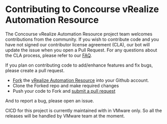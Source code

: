 # Contributing to Concourse vRealize Automation Resource

The Concourse vRealize Automation Resource project team welcomes contributions from the community. If you wish to contribute code and you have not signed our contributor license agreement (CLA), our bot will update the issue when you open a Pull Request. For any questions about the CLA process, please refer to our [FAQ](https://cla.vmware.com/faq).

If you plan on contributing code to add/enhance features and fix bugs, please create a pull request.

 - [Fork](https://help.github.com/articles/fork-a-repo/) the [vRealize Automation Resource](https://github.com/vmware/concourse-vrealize-automation-resource) into your Github account.
 - Clone the Forked repo and make required changes
 - Push your code to Fork and [submit a pull request](https://help.github.com/articles/creating-a-pull-request-from-a-fork/)


And to report a bug, please open an issue.

CICD for this project is currently maintained with in VMware only. 
So all the releases will be handled by VMware team at the moment.